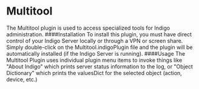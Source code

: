 # Multitool
The Multitool plugin is used to access specialized tools for Indigo administration.
####Installation
To install this plugin, you must have direct control of your Indigo Server locally or through a VPN or screen share.  Simply 
double-click on the Multitool.indigoPlugin file and the plugin will be automatically installed (if the Indigo Server is running).
####Usage
The Multitool Plugin uses individual plugin menu items to invoke things like "About Indigo" which prints server status information to the log, or "Object Dictionary" which prints the valuesDict for the selected object (action, device, etc.)
